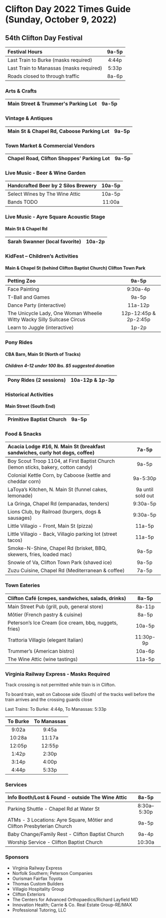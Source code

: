 # Clifton Day 2022 Times Guide (Sunday, October 9, 2022)
## 54th Clifton Day Festival

| Festival Hours | 9a-5p |
| :----------------------- | :---: |
| Last Train to Burke (masks required) | 4:44p |
| Last Train to Manassas  (masks required) | 5:33p |
| Roads closed to through traffic | 8a-6p |

### Arts & Crafts

| Main Street & Trummer's Parking Lot | 9a-5p |
| :----------------------- | :---: |

### Vintage & Antiques

| Main St & Chapel Rd, Caboose Parking Lot | 9a-5p |
| :----------------------- | :---: |

### Town Market & Commercial Vendors

| Chapel Road, Clifton Shoppes’ Parking Lot | 9a-5p |
| :----------------------- | :---: |

### Live Music - Beer & Wine Garden

| Handcrafted Beer by 2 Silos Brewery | 10a-5p |
| :----------------------- | :---: |
| Select Wines by The Wine Attic | 10a-5p |
| Bands TODO | 11:00a |

### Live Music - Ayre Square Acoustic Stage
#### Main St & Chapel Rd

| Sarah Swanner (local favorite) | 10a-2p | 
| :----------------------- | :---: |

### KidFest – Children’s Activities
#### Main & Chapel St (behind Clifton Baptist Church) Clifton Town Park

| Petting Zoo | 9a-5p |
| :----------------------- | :---: |
| Face Painting | 9:30a-4p |
| T-Ball and Games |  9a-5p |
| Dance Party (interactive) | 11a-12p |
| The Unicycle Lady, One Woman Wheelie Witty Wacky Silly Suitcase Circus | 12p-12:45p & 2p-2:45p |
| Learn to Juggle (interactive) | 1p-2p |

### Pony Rides
#### CBA Barn, Main St (North of Tracks)
##### Children 4–12 under 100 lbs. $5 suggested donation

| Pony Rides (2 sessions) | 10a-12p & 1p-3p |
| :----------------------- | :---: |

### Historical Activities
#### Main Street (South End)

| Primitive Baptist Church | 9a-5p |
| :----------------------- | :---: |

### Food & Snacks
| Acacia Lodge #16, N. Main St (breakfast sandwiches, curly hot dogs, coffee) | 7a-5p |
| :----------------------- | :---: |
| Boy Scout Troop 1104, at First Baptist Church (lemon sticks, bakery, cotton candy) | 9a-5p |
| Colonial Kettle Corn, by Caboose (kettle and cheddar corn) | 9a-5:30p |
| LaToya’s Kitchen, N. Main St (funnel cakes, lemonade) | 9a until sold out |
| La Gringa, Chapel Rd (empanadas, tenders) | 9:30a-5p |
| Lions Club, by Railroad (burgers, dogs & sausages) | 9:30a-5p |
| Little Villagio - Front, Main St (pizza) | 11a-5p |
| Little Villagio - Back, Villagio parking lot (street tacos) | 11a-5p |
| Smoke-N-Shine, Chapel Rd (brisket, BBQ, skewers, fries, loaded mac) | 9a-5p |
| Snowie of Va, Clifton Town Park (shaved ice) | 9a-5p |
| Zuzu Cuisine, Chapel Rd (Mediterranean & coffee) | 7a-5p |

### Town Eateries

| Clifton Café (crepes, sandwiches, salads, drinks) | 8a-5p |
| :----------------------- | :---: |
| Main Street Pub (grill, pub, general store) | 8a-11p|
| Môtier (French pastry & cuisine) | 8a-5p |
| Peterson’s Ice Cream (ice cream, bbq, nuggets, fries) | 10a-5p |
| Trattoria Villagio (elegant Italian) | 11:30p-9p |
| Trummer’s (American bistro) | 10a-6p |
| The Wine Attic (wine tastings) | 11a-5p |

### Virginia Railway Express - Masks Required
 
Track crossing is not permitted while train is in Clifton. 

To board train, wait on Caboose side (South) of the tracks well before the train arrives and the crossing guards close

Last Trains: To Burke: 4:44p, To Manassas: 5:33p

| To Burke | To Manassas |
| :------: | :---------: |
|  9:02a   |  9:45a |
| 10:28a   | 11:17a |
| 12:05p   | 12:55p |
|  1:42p   |  2:30p |
|  3:14p   |  4:00p |
|  4:44p   |  5:33p |

### Services

| Info Booth/Lost & Found - outside The Wine Attic | 8a-5p |
| :----------------------- | :---: |
| Parking Shuttle - Chapel Rd at Water St | 8:30a–5:30p |
| ATMs - 3 Locations: Ayre Square, Môtier and Clifton Presbyterian Church | 9a-5p |
| Baby Change/Family Rest - Clifton Baptist Church | 9a-4p |
| Worship Service - Clifton Baptist Church | 10:30a |

### Sponsors

 - Virginia Railway Express
 - Norfolk Southern; Peterson Companies
 - Ourisman Fairfax Toyota
 - Thomas Custom Builders
 - Villagio Hospitality Group
 - Clifton Exteriors
 - The Centers for Advanced Orthopaedics/Richard Layfield MD
 - Innovation Health; Carrie & Co. Real Estate Group-RE/MAX
 - Professional Tutoring, LLC

